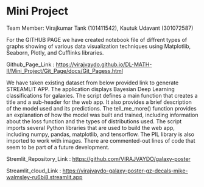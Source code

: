 # Mini Project

Team Member: Virajkumar Tank (101411542), Kautuk Udavant (301072587)
             
For the GITHUB PAGE we have created notebook file of diffrent types of graphs showing of various data visualization techniques using Matplotlib, Seaborn, Plotly, and Cufflinks libraries.

Github_Page_Link : https://virajvaydo.github.io/DL-MATH-II/Mini_Project/Git_Page/docs/Git_Pagess.html


We have taken existing dataset from below provided link to generate STREAMLIT APP.
The application displays Bayesian Deep Learning classifications for galaxies. The script defines a main function that creates a title and a sub-header for the web app. It also provides a brief description of the model used and its predictions.
The tell_me_more() function provides an explanation of how the model was built and trained, including information about the loss function and the types of distributions used.
The script imports several Python libraries that are used to build the web app, including numpy, pandas, matplotlib, and tensorflow. The PIL library is also imported to work with images.
There are commented-out lines of code that seem to be part of a future development.

Stremlit_Repository_Link : https://github.com/VIRAJVAYDO/galaxy-poster

Streamlit_cloud_Link : https://virajvaydo-galaxy-poster-gz-decals-mike-walmsley-ru6bi8.streamlit.app




             
